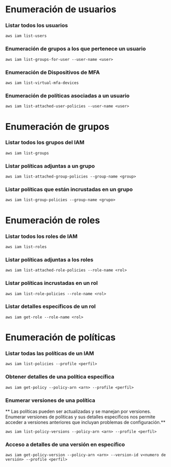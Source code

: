 # Enumeración de usuarios

### Listar todos los usuarios
    aws iam list-users

### Enumeración de grupos a los que pertenece un usuario

    aws iam list-groups-for-user --user-name <user>

### Enumeración de Dispositivos de MFA

    aws iam list-virtual-mfa-devices

### Enumeración de políticas asociadas a un usuario

    aws iam list-attached-user-policies --user-name <user>

# Enumeración de grupos

### Listar todos los grupos del IAM

    aws iam list-groups

### Listar políticas adjuntas a un grupo

    aws iam list-attached-group-policies --group-name <group>

### Listar políticas que están incrustadas en un grupo

    aws iam list-group-policies --group-name <grupo>

# Enumeración de roles

### Listar todos los roles de IAM

    aws iam list-roles

### Listar políticas adjuntas a los roles

    aws iam list-attached-role-policies --role-name <rol>
### Listar políticas incrustadas en un rol

    aws iam list-role-policies --role-name <rol>

### Listar detalles específicos de un rol

    aws iam get-role --role-name <rol>

# Enumeración de políticas

### Listar todas las políticas de un IAM

    aws iam list-policies --profile <perfil>

### Obtener detalles de una política específica

    aws iam get-policy --policy-arn <arn> --profile <perfil>

### Enumerar versiones de una política

** Las políticas pueden ser actualizadas y se manejan por versiones. Enumerar versiones de políticas y sus detalles específicos nos permite acceder a versiones anteriores que incluyan problemas de configuración.**

    aws iam list-policy-versions --policy-arn <arn> --profile <perfil>

### Acceso a detalles de una versión en específico

    aws iam get-policy-version --policy-arn <arn> --version-id v<numero de versión> --profile <perfil>

    
